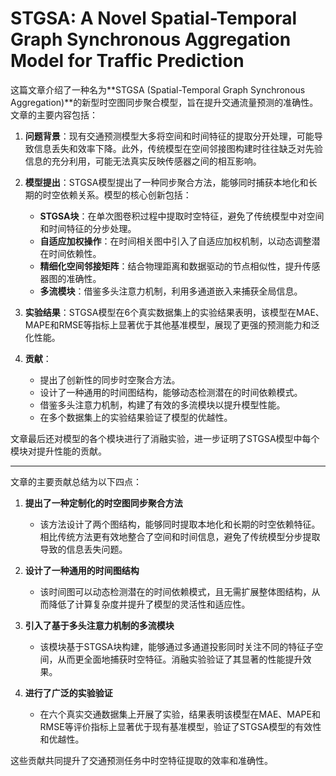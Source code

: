 # STGSA: A Novel Spatial-Temporal Graph Synchronous Aggregation Model for Traffic Prediction

这篇文章介绍了一种名为**STGSA (Spatial-Temporal Graph Synchronous Aggregation)**的新型时空图同步聚合模型，旨在提升交通流量预测的准确性。文章的主要内容包括：

1. **问题背景**：现有交通预测模型大多将空间和时间特征的提取分开处理，可能导致信息丢失和效率下降。此外，传统模型在空间邻接图构建时往往缺乏对先验信息的充分利用，可能无法真实反映传感器之间的相互影响。

2. **模型提出**：STGSA模型提出了一种同步聚合方法，能够同时捕获本地化和长期的时空依赖关系。模型的核心创新包括：
   - **STGSA块**：在单次图卷积过程中提取时空特征，避免了传统模型中对空间和时间特征的分步处理。
   - **自适应加权操作**：在时间相关图中引入了自适应加权机制，以动态调整潜在时间依赖性。
   - **精细化空间邻接矩阵**：结合物理距离和数据驱动的节点相似性，提升传感器图的准确性。
   - **多流模块**：借鉴多头注意力机制，利用多通道嵌入来捕获全局信息。

3. **实验结果**：STGSA模型在6个真实数据集上的实验结果表明，该模型在MAE、MAPE和RMSE等指标上显著优于其他基准模型，展现了更强的预测能力和泛化性能。

4. **贡献**：
   - 提出了创新性的同步时空聚合方法。
   - 设计了一种通用的时间图结构，能够动态检测潜在的时间依赖模式。
   - 借鉴多头注意力机制，构建了有效的多流模块以提升模型性能。
   - 在多个数据集上的实验结果验证了模型的优越性。

文章最后还对模型的各个模块进行了消融实验，进一步证明了STGSA模型中每个模块对提升性能的贡献。

---

文章的主要贡献总结为以下四点：  

1. **提出了一种定制化的时空图同步聚合方法**  
   - 该方法设计了两个图结构，能够同时提取本地化和长期的时空依赖特征。相比传统方法更有效地整合了空间和时间信息，避免了传统模型分步提取导致的信息丢失问题。  

2. **设计了一种通用的时间图结构**  
   - 该时间图可以动态检测潜在的时间依赖模式，且无需扩展整体图结构，从而降低了计算复杂度并提升了模型的灵活性和适应性。  

3. **引入了基于多头注意力机制的多流模块**  
   - 该模块基于STGSA块构建，能够通过多通道投影同时关注不同的特征子空间，从而更全面地捕获时空特征。消融实验验证了其显著的性能提升效果。  

4. **进行了广泛的实验验证**  
   - 在六个真实交通数据集上开展了实验，结果表明该模型在MAE、MAPE和RMSE等评价指标上显著优于现有基准模型，验证了STGSA模型的有效性和优越性。  

这些贡献共同提升了交通预测任务中时空特征提取的效率和准确性。